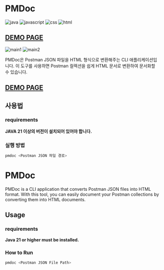 # PMDoc
![java](https://img.shields.io/badge/java-21-red)
![javascript](https://img.shields.io/badge/javascript-ES6+-yellow)
![css](https://img.shields.io/badge/css-3-blue)
![html](https://img.shields.io/badge/html-5-orange)

## [DEMO PAGE](https://pachylover.github.io/pmdoc/)

![main1](/images/main1.png)
![main2](/images/main2.png)

PMDoc은 Postman JSON 파일을 HTML 형식으로 변환해주는 CLI 애플리케이션입니다. 이 도구를 사용하면 Postman 컬렉션을 쉽게 HTML 문서로 변환하여 문서화할 수 있습니다.
## [DEMO PAGE](https://pachylover.github.io/pmdoc/)

## 사용법

### requirements
**JAVA 21 이상의 버전이 설치되어 있어야 합니다.**

### 실행 방법

```bash
pmdoc <Postman JSON 파일 경로>
```
# PMDoc

PMDoc is a CLI application that converts Postman JSON files into HTML format. With this tool, you can easily document your Postman collections by converting them into HTML documents.

## Usage

### requirements
**Java 21 or higher must be installed.**

### How to Run

```bash
pmdoc <Postman JSON File Path>
```

